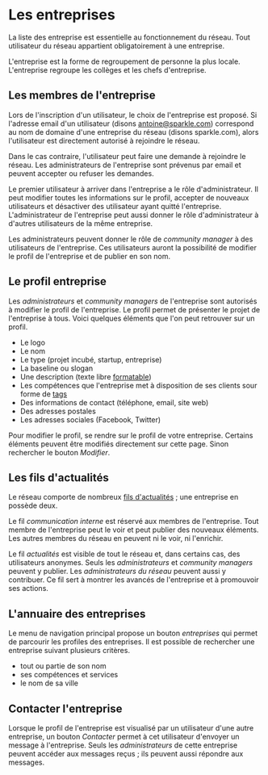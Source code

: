 Les entreprises
=======================

La liste des entreprise est essentielle au fonctionnement du réseau. Tout utilisateur du réseau appartient obligatoirement à une entreprise.

L'entreprise est la forme de regroupement de personne la plus locale. L'entreprise regroupe les collèges et les chefs d'entreprise.

Les membres de l'entreprise
------------------------------

Lors de l'inscription d'un utilisateur, le choix de l'entreprise est proposé. Si l'adresse email d'un utilisateur (disons antoine@sparkle.com) correspond au nom de domaine d'une entreprise du réseau (disons sparkle.com), alors l'utilisateur est directement autorisé à rejoindre le réseau. 

Dans le cas contraire, l'utilisateur peut faire une demande à rejoindre le réseau. Les administrateurs de l'entreprise sont prévenus par email et peuvent accepter ou refuser les demandes.

Le premier utilisateur à arriver dans l'entreprise a le rôle d'administrateur. Il peut modifier toutes les informations sur le profil, accepter de nouveaux utilisateurs et désactiver des utilisateur ayant quitté l'entreprise. L'administrateur de l'entreprise peut aussi donner le rôle d'administrateur à d'autres utilisateurs de la même entreprise.

Les administrateurs peuvent donner le rôle de *community manager* à des utilisateurs de l'entreprise. Ces utilisateurs auront la possibilité de modifier le profil de l'entreprise et de publier en son nom.


Le profil entreprise
------------------------------

Les *administrateurs* et *community managers* de l'entreprise sont autorisés à modifier le profil de l'entreprise. Le profil permet de présenter le projet de l'entreprise à tous. Voici quelques éléments que l'on peut retrouver sur un profil.

- Le logo
- Le nom
- Le type (projet incubé, startup, entreprise)
- La baseline ou slogan
- Une description (texte libre [formatable](TextFormat.fr.md))
- Les compétences que l'entreprise met à disposition de ses clients sour forme de [tags](Tags.fr.md)
- Des informations de contact (téléphone, email, site web)
- Des adresses postales
- Les adresses sociales (Facebook, Twitter)

Pour modifier le profil, se rendre sur le profil de votre entreprise. Certains éléments peuvent être modifiés directement sur cette page. Sinon rechercher le bouton *Modifier*.


Les fils d'actualités
--------------------

Le réseau comporte de nombreux [fils d'actualités](Timelines.fr.md) ; une entreprise en possède deux.

Le fil *communication interne* est réservé aux membres de l'entreprise. Tout membre de l'entreprise peut le voir et peut publier des nouveaux éléments. Les autres membres du réseau en peuvent ni le voir, ni l'enrichir.

Le fil *actualités* est visible de tout le réseau et, dans certains cas, des utilisateurs anonymes. Seuls les *administrateurs* et *community managers* peuvent y publier. Les *administrateurs du réseau* peuvent aussi y contribuer. Ce fil sert à montrer les avancés de l'entreprise et à promouvoir ses actions.


L'annuaire des entreprises
---------------------------

Le menu de navigation principal propose un bouton *entreprises* qui permet de parcourir les profiles des entreprises. Il est possible de rechercher une entreprise suivant plusieurs critères.

- tout ou partie de son nom
- ses compétences et services
- le nom de sa ville


Contacter l'entreprise
--------------------------

Lorsque le profil de l'entreprise est visualisé par un utilisateur d'une autre entreprise, un bouton *Contacter* permet à cet utilisateur d'envoyer un message à l'entreprise. Seuls les *administrateurs* de cette entreprise peuvent accéder aux messages reçus ; ils peuvent aussi répondre aux messages.



